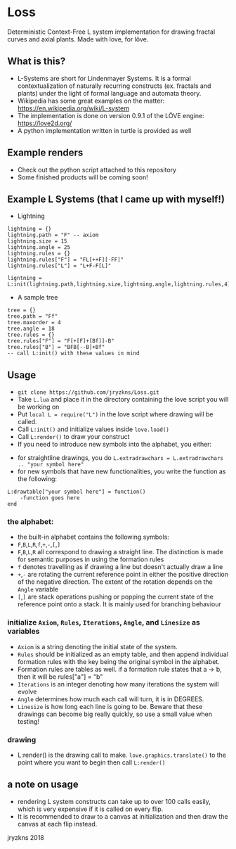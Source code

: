 # Loss
Deterministic Context-Free L system implementation for drawing fractal curves and axial plants. Made with love, for löve.

## What is this? 
- L-Systems are short for Lindenmayer Systems. It is a formal contextualization of naturally recurring constructs (ex. fractals and plants) under the light of formal language and automata theory.
- Wikipedia has some great examples on the matter: https://en.wikipedia.org/wiki/L-system
- The implementation is done on version 0.9.1 of the LÖVE engine: https://love2d.org/
- A python implementation written in turtle is provided as well
## Example renders
- Check out the python script attached to this repository
- Some finished products will be coming soon!
## Example L Systems (that I came up with myself!)
- Lightning
```
lightning = {}
lightning.path = "F" -- axiom
lightning.size = 15
lightning.angle = 25
lightning.rules = {}
lightning.rules["F"] = "FL[++F][-FF]"
lightning.rules["L"] = "L+F-F[L]"

ligntning = L:init(lightning.path,lightning.size,lightning.angle,lightning.rules,4)
```
- A sample tree
```
tree = {}
tree.path = "Ff"
tree.maxorder = 4
tree.angle = 18
tree.rules = {}
tree.rules["F"] = "F[+[F]+[Bf]]-B"
tree.rules["B"] = "BFB[--B]+Bf"
-- call L:init() with these values in mind
```
## Usage
- `git clone https://github.com/jryzkns/Loss.git`
- Take `L.lua` and place it in the directory containing the love script you will be working on
- Put `local L = require("L")` in the love script where drawing will be called.
- Call `L:init()` and initialize values inside `love.load()`
- Call `L:render()` to draw your construct
- If you need to introduce new symbols into the alphabet, you either:
* for straightline drawings, you do `L.extradrawchars = L.extradrawchars .. "your symbol here"`
* for new symbols that have new functionalities, you write the function as the following:
```
L:drawtable["your symbol here"] = function()
    -function goes here
end
```
### the alphabet:
- the built-in alphabet contains the following symbols:
- `F`,`B`,`L`,`R`,`f`,`+`,`-`,`[`,`]`
- `F`,`B`,`L`,`R` all correspond to drawing a straight line. The distinction is made for semantic purposes in using the formation rules
- `f` denotes travelling as if drawing a line but doesn't actually draw a line
- `+`,`-` are rotating the current reference point in either the positive direction of the negative direction. The extent of the rotation depends on the `Angle` variable
- `[`,`]` are stack operations pushing or popping the current state of the reference point onto a stack. It is mainly used for branching behaviour
### initialize `Axiom`, `Rules`, `Iterations`, `Angle`, and `Linesize` as variables
- `Axiom` is a string denoting the initial state of the system.
- `Rules` should be initialized as an empty table, and then append individual formation rules with the key being the original symbol in the alphabet. 
- Formation rules are tables as well. if a formation rule states that a -> b, then it will be rules["a"] = "b"
- `Iterations` is an integer denoting how many iterations the system will evolve
- `Angle` determines how much each call will turn, it is in DEGREES.
- `Linesize` is how long each line is going to be. Beware that these drawings can become big really quickly, so use a small value when testing!
### drawing
- L:render() is the drawing call to make. `love.graphics.translate()` to the point where you want to begin then call `L:render()`

## a note on usage
- rendering L system constructs can take up to over 100 calls easily, which is very expensive if it is called on every flip. 
- It is recommended to draw to a canvas at initialization and then draw the canvas at each flip instead.

jryzkns 2018

